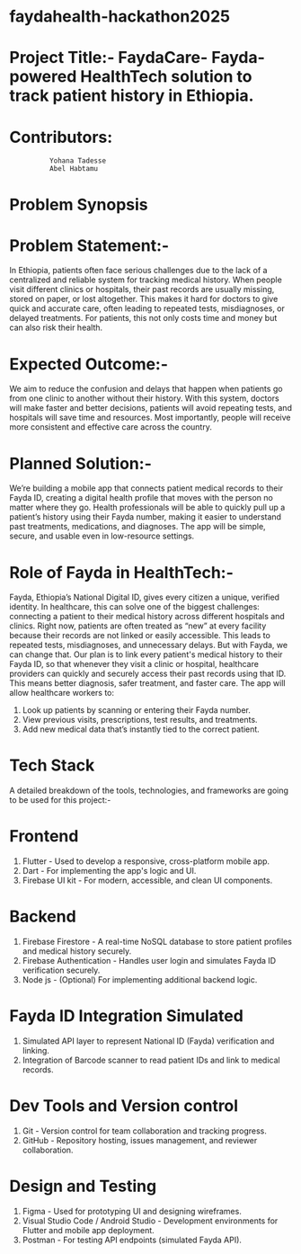 # faydahealth-hackathon2025
# Project Title:- FaydaCare- Fayda-powered HealthTech solution to track patient history in Ethiopia. 

# Contributors:
              Yohana Tadesse 
              Abel Habtamu

# Problem Synopsis
# Problem Statement:- 
In Ethiopia, patients often face serious challenges due to the lack of a centralized and reliable system for tracking medical history. When people visit different clinics or hospitals, their past records are 
usually missing, stored on paper, or lost altogether. This makes it hard for doctors to give quick and accurate care, often leading to repeated tests, misdiagnoses, or delayed treatments. 
For patients, this not only costs time and money but can also risk their health.

# Expected Outcome:- 
We aim to reduce the confusion and delays that happen when patients go from one clinic to another without their history. With this system, doctors will make faster and better decisions, patients will avoid 
repeating tests, and hospitals will save time and resources. Most importantly, people will receive more consistent and effective care across the country.

# Planned Solution:- 
We’re building a mobile app that connects patient medical records to their Fayda ID, creating a digital health profile that moves with the person no matter where they go. Health professionals will be able 
to quickly pull up a patient’s history using their Fayda number, making it easier to understand past treatments, medications, and diagnoses. The app will be simple, secure, and usable even in low-resource settings.

# Role of Fayda in HealthTech:-
Fayda, Ethiopia’s National Digital ID, gives every citizen a unique, verified identity. In healthcare, this can solve one of the biggest challenges: connecting a patient to their medical history across different
hospitals and clinics. Right now, patients are often treated as “new” at every facility because their records are not linked or easily accessible. This leads to repeated tests, misdiagnoses, and unnecessary delays. 
But with Fayda, we can change that. Our plan is to link every patient's medical history to their Fayda ID, so that whenever they visit a clinic or hospital, healthcare providers can quickly and securely access 
their past records using that ID. This means better diagnosis, safer treatment, and faster care.
The app will allow healthcare workers to:
1. Look up patients by scanning or entering their Fayda number.
2. View previous visits, prescriptions, test results, and treatments.
3. Add new medical data that’s instantly tied to the correct patient.

# Tech Stack
A detailed breakdown of the tools, technologies, and frameworks are going to be used for this project:-
# Frontend
1. Flutter - Used to develop a responsive, cross-platform mobile app.
2. Dart - For implementing the app's logic and UI.
3. Firebase UI kit - For modern, accessible, and clean UI components.
# Backend
1. Firebase Firestore - A real-time NoSQL database to store patient profiles and medical history securely.
2. Firebase Authentication - Handles user login and simulates Fayda ID verification securely.
3. Node js - (Optional) For implementing additional backend logic.
# Fayda ID Integration Simulated
1. Simulated API layer to represent National ID (Fayda) verification and linking.
2. Integration of Barcode scanner to read patient IDs and link to medical records.
# Dev Tools and Version control
1. Git - Version control for team collaboration and tracking progress.
2. GitHub - Repository hosting, issues management, and reviewer collaboration.
# Design and Testing 
1. Figma - Used for prototyping UI and designing wireframes.
2. Visual Studio Code / Android Studio - Development environments for Flutter and mobile app deployment.
3. Postman - For testing API endpoints (simulated Fayda API).
